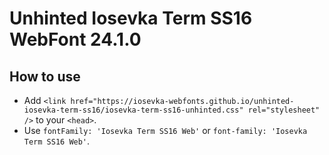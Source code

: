 # Unhinted Iosevka Term SS16 WebFont 24.1.0

## How to use

- Add `<link href="https://iosevka-webfonts.github.io/unhinted-iosevka-term-ss16/iosevka-term-ss16-unhinted.css" rel="stylesheet" />` to your `<head>`.
- Use `fontFamily: 'Iosevka Term SS16 Web'` or `font-family: 'Iosevka Term SS16 Web'`.
